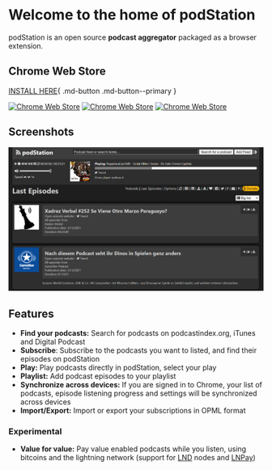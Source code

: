 # Welcome to the home of podStation

podStation is an open source **podcast aggregator** packaged as a browser extension.

## Chrome Web Store

[INSTALL HERE][at-chrome-web-store]{ .md-button .md-button--primary }

[![Chrome Web Store](https://img.shields.io/chrome-web-store/users/bpcagekijmfcocgjlnnhpdogbplajjfn)][at-chrome-web-store]
[![Chrome Web Store](https://img.shields.io/chrome-web-store/rating/bpcagekijmfcocgjlnnhpdogbplajjfn)][at-chrome-web-store]
[![Chrome Web Store](https://img.shields.io/chrome-web-store/rating-count/bpcagekijmfcocgjlnnhpdogbplajjfn)][at-chrome-web-store]

[at-chrome-web-store]: https://chrome.google.com/webstore/detail/podstation-podcast-player/bpcagekijmfcocgjlnnhpdogbplajjfn

## Screenshots

![podStation Screenshot - Last Episodes](./images/podStation-screenshot-lastepisodes-dark.png)

## Features

- **Find your podcasts:** Search for podcasts on podcastindex.org, iTunes and Digital Podcast
- **Subscribe**: Subscribe to the podcasts you want to listed, and find their episodes on podStation
- **Play:** Play podcasts directly in podStation, select your play
- **Playlist:** Add podcast episodes to your playlist
- **Synchronize across devices:** If you are signed in to Chrome, your list of podcasts, episode listening progress and settings will be synchronized across devices
- **Import/Export:** Import or export your subscriptions in OPML format

### Experimental

- **Value for value:** Pay value enabled podcasts while you listen, using bitcoins and the lightning network (support for [LND](https://github.com/podStation/podStation/blob/master/docs/release_notes/v1.33.0.md) nodes and [LNPay](https://github.com/podStation/podStation/blob/master/docs/release_notes/v1.34.0.md))